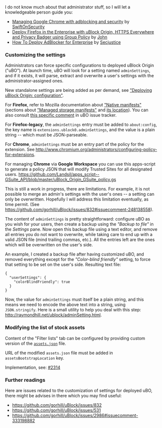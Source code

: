 I do not know much about that administrator stuff, so I will let a knowledgeable person guide you:
- [Managing Google Chrome with adblocking and security](https://decentsecurity.com/enterprise/#/ublock-for-google-chrome-deployment/) by [SwiftOnSecurity](https://twitter.com/SwiftOnSecurity/status/783348579943317504)
- [Deploy Firefox in the Enterprise with uBlock Origin, HTTPS Everywhere and Privacy Badger using Group Policy](https://www.winsysadminblog.com/2019/03/deploy-firefox-in-the-enterprise-with-ublock-origin-https-everywhere-and-privacy-badger-using-group-policy/) by [John](https://www.winsysadminblog.com/about-me/)
- [How To Deploy AdBlocker for Enterprise](https://www.secjuice.com/how-to-deploy-adblocker-for-smbs/) by [Secjustice](https://twitter.com/secjuice)

### Customizing the settings

Administrators can force specific configurations to deployed uBlock Origin ("uBO"). At launch time, uBO will look for a setting named `adminSettings`, and if it exists, it will parse, extract and overwrite a user's settings with the administrator-assigned ones.

New standalone settings are being added as per demand, see ["Deploying uBlock Origin: configuration"](https://github.com/uBlockOrigin/uBlock-issues/wiki/Deploying-uBlock-Origin:-configuration).

For **Firefox**, refer to Mozilla documentation about ["Native manifests"](https://developer.mozilla.org/en-US/Add-ons/WebExtensions/Native_manifests) (sections about ["Managed storage manifests"](https://developer.mozilla.org/en-US/Add-ons/WebExtensions/Native_manifests#Managed_storage_manifests) and [its location](https://developer.mozilla.org/en-US/Add-ons/WebExtensions/Native_manifests#Manifest_location)). You can also consult [this specific comment](https://github.com/gorhill/uBlock/issues/2986#issuecomment-364035002) in uBO issue tracker.

For **Firefox-legacy**, the `adminSettings` entry must be added to `about:config`, the key name is `extensions.ublock0.adminSettings`, and the value is a plain string -- which must be JSON-parseable.

For **Chrome**, `adminSettings` must be an entry part of the policy for the extension. See <http://www.chromium.org/administrators/configuring-policy-for-extensions>.

For managing **Chrome** via **Google Workspace** you can use this apps-script to generate a policy JSON that will modify Trusted Sites for all designated users.
<https://github.com/Landsil/apps_script--GSuite_API/blob/master/uBlock_Origin_GSuite_policy.gs>

This is still a work in progress, there are limitations. For example, it is not possible to merge an admin's settings with the user's ones -- a setting can only be overwritten. Hopefully I will address this limitation eventually, as time permit. (See https://github.com/gorhill/uBlock/issues/832#issuecomment-248138558).

The content of `adminSettings` is pretty straightforward: configure uBO as you wish for your users, then create a backup using the _"Backup to file"_ in the _Settings_ pane. Now open this backup file using a text editor, and remove all entries you do not want to overwrite, while taking care to end up with a valid JSON file (mind trailing commas, etc.). All the entries left are the ones which will be overwritten on the user's side.

An example, I created a backup file after having customized uBO, and removed everything except for the _"Color-blind friendly"_ setting, to force that setting to be set on the user's side. Resulting text file:

    {
      "userSettings": {
        "colorBlindFriendly": true
      }
    }

Now, the value for `adminSettings` must itself be a plain string, and this means we need to encode the above text into a string, using `JSON.stringify`. Here is a small utility to help you deal with this step: <http://raymondhill.net/ublock/adminSetting.html>.


### Modifying the list of stock assets

Content of the "Filter lists" tab can be configured by providing custom version of the [`assets.json`](https://github.com/gorhill/uBlock/blob/16a0ebbfb05c4582ecc68454ba3b45b403164dde/assets/assets.json) file.

URL of the modified `assets.json` file must be added in `assetsBootstrapLocation` key.

Implementation, see: [#2314](https://github.com/gorhill/uBlock/pull/2314)

### Further readings

Here are issues related to the customization of settings for deployed uBO, there might be advises in there which you may find useful:
- https://github.com/gorhill/uBlock/issues/832
- https://github.com/gorhill/uBlock/issues/531
- https://github.com/gorhill/uBlock/issues/2986#issuecomment-333198882